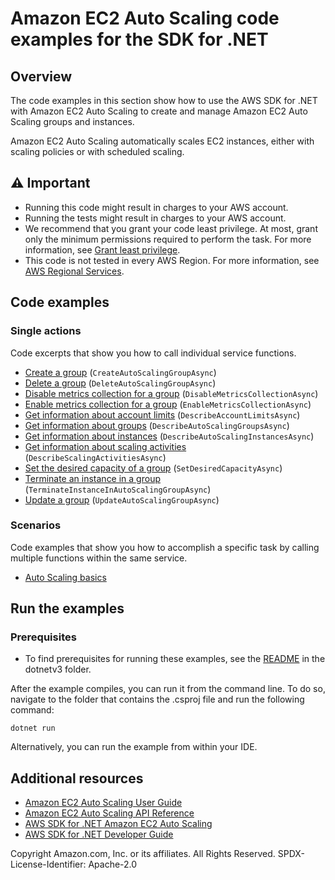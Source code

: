 # Amazon EC2 Auto Scaling code examples for the SDK for .NET

## Overview
The code examples in this section show how to use the AWS SDK for .NET with Amazon EC2 Auto Scaling to create and manage Amazon EC2
Auto Scaling groups and instances.

Amazon EC2 Auto Scaling automatically scales EC2 instances, either with scaling
policies or with scheduled scaling.

## ⚠️ Important
* Running this code might result in charges to your AWS account.
* Running the tests might result in charges to your AWS account.
* We recommend that you grant your code least privilege. At most, grant only the minimum permissions required to perform the task. For more information, see [Grant least privilege](https://docs.aws.amazon.com/IAM/latest/UserGuide/best-practices.html#grant-least-privilege).
* This code is not tested in every AWS Region. For more information, see [AWS Regional Services](https://aws.amazon.com/about-aws/global-infrastructure/regional-product-services).

## Code examples

### Single actions
Code excerpts that show you how to call individual service functions.

* [Create a group](scenarios/AutoScale_Basics/AutoScale_Basics/AutoScaleMethods.cs) (`CreateAutoScalingGroupAsync`)
* [Delete a group](scenarios/AutoScale_Basics/AutoScale_Basics/AutoScaleMethods.cs) (`DeleteAutoScalingGroupAsync`)
* [Disable metrics collection for a group](scenarios/AutoScale_Basics/AutoScale_Basics/AutoScaleMethods.cs) (`DisableMetricsCollectionAsync`)
* [Enable metrics collection for a group](scenarios/AutoScale_Basics/AutoScale_Basics/AutoScaleMethods.cs) (`EnableMetricsCollectionAsync`)
* [Get information about account limits](scenarios/AutoScale_Basics/AutoScale_Basics/AutoScaleMethods.cs) (`DescribeAccountLimitsAsync`)
* [Get information about groups](scenarios/AutoScale_Basics/AutoScale_Basics/AutoScaleMethods.cs) (`DescribeAutoScalingGroupsAsync`)
* [Get information about instances](scenarios/AutoScale_Basics/AutoScale_Basics/AutoScaleMethods.cs) (`DescribeAutoScalingInstancesAsync`)
* [Get information about scaling activities](scenarios/AutoScale_Basics/AutoScale_Basics/AutoScaleMethods.cs) (`DescribeScalingActivitiesAsync`)
* [Set the desired capacity of a group](scenarios/AutoScale_Basics/AutoScale_Basics/AutoScaleMethods.cs) (`SetDesiredCapacityAsync`)
* [Terminate an instance in a group](scenarios/AutoScale_Basics/AutoScale_Basics/AutoScaleMethods.cs) (`TerminateInstanceInAutoScalingGroupAsync`)
* [Update a group](scenarios/AutoScale_Basics/AutoScale_Basics/AutoScaleMethods.cs) (`UpdateAutoScalingGroupAsync`)

### Scenarios
Code examples that show you how to accomplish a specific task by calling multiple functions within the same service.

* [Auto Scaling basics](scenarios/AutoScale_Basics/AutoScale_Basics/AutoScaleMethods.cs)

## Run the examples

### Prerequisites
* To find prerequisites for running these examples, see the
  [README](../README.md#Prerequisites) in the dotnetv3 folder.

After the example compiles, you can run it from the command line. To do so,
navigate to the folder that contains the .csproj file and run the following
command:

```
dotnet run
```

Alternatively, you can run the example from within your IDE.

## Additional resources
* [Amazon EC2 Auto Scaling User Guide](https://docs.aws.amazon.com/autoscaling/ec2/userguide/index.html)
* [Amazon EC2 Auto Scaling API Reference](https://docs.aws.amazon.com/autoscaling/ec2/APIReference/Welcome.html)
* [AWS SDK for .NET Amazon EC2 Auto Scaling](https://docs.aws.amazon.com/sdkfornet/v3/apidocs/items/AutoScaling/NAutoScaling.html)
* [AWS SDK for .NET Developer Guide](https://docs.aws.amazon.com/sdk-for-net/v3/developer-guide/welcome.html)

Copyright Amazon.com, Inc. or its affiliates. All Rights Reserved. SPDX-License-Identifier: Apache-2.0
